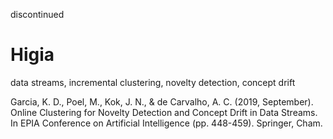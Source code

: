 discontinued

# Higia
data streams, incremental clustering, novelty detection, concept drift

Garcia, K. D., Poel, M., Kok, J. N., & de Carvalho, A. C. (2019, September). Online Clustering for Novelty Detection and Concept Drift in Data Streams. In EPIA Conference on Artificial Intelligence (pp. 448-459). Springer, Cham.
